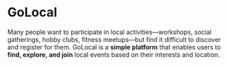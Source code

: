 # GoLocal
Many people want to participate in local activities—workshops, social gatherings, hobby clubs, fitness meetups—but find it difficult to discover and register for them.  GoLocal is a **simple platform** that enables users to **find, explore, and join** local events based on their interests and location.
